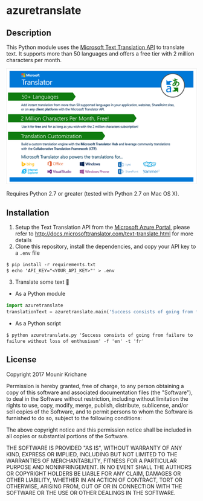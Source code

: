 # azuretranslate

## Description

This Python module uses the [Microsoft Text Translation API](https://azure.microsoft.com/en-us/services/cognitive-services/translator-text-api/) to translate text. It supports more than 50 languages and offers a free tier with 2 million characters per month.

![alt text](https://raw.githubusercontent.com/moundog/azuretranslate/master/img/translator.png "Microsoft Translator")

Requires Python 2.7 or greater (tested with Python 2.7 on Mac OS X).

## Installation

1. Setup the Text Translation API from the [Microsoft Azure Portal](https://portal.azure.com/), please refer to http://docs.microsofttranslator.com/text-translate.html for more details
2. Clone this repository, install the dependencies, and copy your API key to a `.env` file
```shell
$ pip install -r requirements.txt
$ echo 'API_KEY="<YOUR_API_KEY>"' > .env
```
3. Translate some text 🙂
  * As a Python module
  ```python
  import azuretranslate
  translationText = azuretranslate.main('Success consists of going from failure to failure without loss of enthusiasm', 'en', 'fr')
  ```
  * As a Python script
  ```shell
  $ python azuretranslate.py 'Success consists of going from failure to failure without loss of enthusiasm' -f 'en' -t 'fr'
  ```

## License

Copyright 2017 Mounir Krichane

Permission is hereby granted, free of charge, to any person obtaining a copy of this software and associated documentation files (the "Software"), to deal in the Software without restriction, including without limitation the rights to use, copy, modify, merge, publish, distribute, sublicense, and/or sell copies of the Software, and to permit persons to whom the Software is furnished to do so, subject to the following conditions:

The above copyright notice and this permission notice shall be included in all copies or substantial portions of the Software.

THE SOFTWARE IS PROVIDED "AS IS", WITHOUT WARRANTY OF ANY KIND, EXPRESS OR IMPLIED, INCLUDING BUT NOT LIMITED TO THE WARRANTIES OF MERCHANTABILITY, FITNESS FOR A PARTICULAR PURPOSE AND NONINFRINGEMENT. IN NO EVENT SHALL THE AUTHORS OR COPYRIGHT HOLDERS BE LIABLE FOR ANY CLAIM, DAMAGES OR OTHER LIABILITY, WHETHER IN AN ACTION OF CONTRACT, TORT OR OTHERWISE, ARISING FROM, OUT OF OR IN CONNECTION WITH THE SOFTWARE OR THE USE OR OTHER DEALINGS IN THE SOFTWARE.

